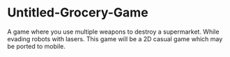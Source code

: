 # Untitled-Grocery-Game
A game where you use multiple weapons to destroy a supermarket. While evading robots with lasers. This game will be a 2D casual game which may be ported to mobile.
